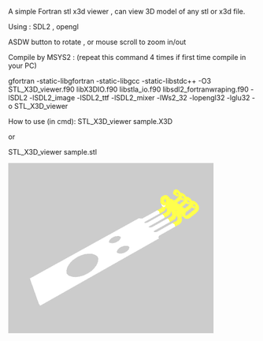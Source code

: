 A simple Fortran stl x3d viewer , can view 3D model of any stl or x3d file.

Using : SDL2 , opengl 

ASDW button to rotate , or mouse scroll to zoom in/out

Compile by MSYS2 : (repeat this command 4 times if first time compile in your PC)

gfortran -static-libgfortran -static-libgcc -static-libstdc++ -O3 STL_X3D_viewer.f90 
libX3DIO.f90 libstla_io.f90 libsdl2_fortranwraping.f90 -lSDL2 -lSDL2_image -lSDL2_ttf -lSDL2_mixer -lWs2_32 -lopengl32 -lglu32 -o STL_X3D_viewer

How to use (in cmd): 
STL_X3D_viewer sample.X3D 

or 

STL_X3D_viewer sample.stl 


![Sample view ](https://github.com/v-h-giang/STL_X3D_Viewer/blob/main/test.png?raw=true)
